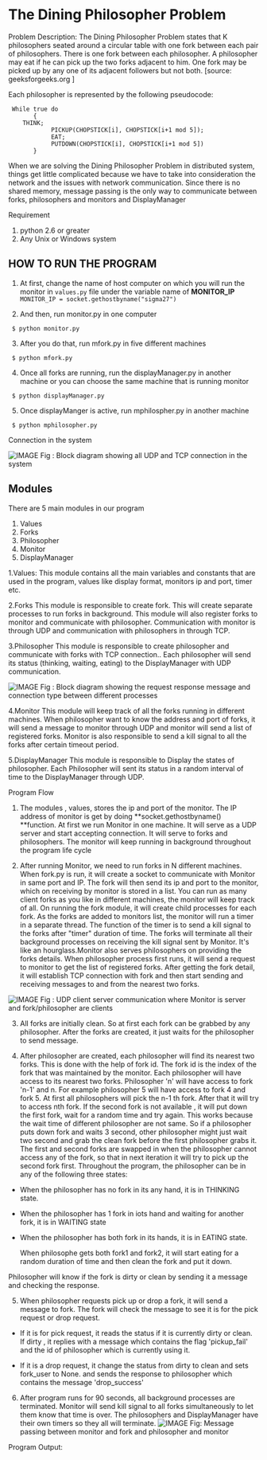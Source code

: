  # The Dining Philosopher Problem 

Problem Description:
The Dining Philosopher Problem states that K philosophers seated around a circular table with one fork between each pair of philosophers. There is one fork between each philosopher. A philosopher may eat if he can pick up the two forks adjacent to him. One fork may be picked up by any one of its adjacent followers but not both.  [source: geeksforgeeks.org ] 

Each philosopher is represented by the following pseudocode:
```   
 While true do
       {  
    THINK;
      	    PICKUP(CHOPSTICK[i], CHOPSTICK[i+1 mod 5]);
      	    EAT;
      	    PUTDOWN(CHOPSTICK[i], CHOPSTICK[i+1 mod 5])
       }   

 ```

When we are solving the Dining Philosopher Problem in distributed system, things get little complicated because we have to take into consideration the  network and the issues with network communication. Since there is no shared memory, message passing is the only way to communicate between forks, philosophers and monitors and DisplayManager

Requirement
1. python 2.6 or greater
2. Any Unix or Windows system

## HOW TO RUN THE PROGRAM

1.	At first, change the name of host computer on which you will run the monitor in ```values.py``` file under the variable name of **MONITOR_IP**
```	MONITOR_IP = socket.gethostbyname("sigma27")```

2.	And then, run monitor.py in one computer

```	$ python monitor.py```

3.	After you do that, run mfork.py in five different machines

```	$ python mfork.py```

4.	Once all forks are running, run the displayManager.py in another machine or you can choose the same machine that is running monitor

```	$ python displayManager.py```

5.	Once displayManger is active, run mphilospher.py in another machine

```	$ python mphilosopher.py```


Connection in the system

![IMAGE](https://github.com/adam-p/markdown-here/raw/master/src/common/images/icon48.png "Logo Title Text 1" )
Fig  :  Block diagram showing all UDP and TCP connection in the system

## Modules
There are 5 main modules in our program
1.	Values
2.	Forks
3.	Philosopher
4.	Monitor
5.	DisplayManager
	
1.Values:
This module contains all the main variables and constants that are used in the program, values like display format, monitors ip and port, timer etc.


2.Forks
This module is responsible to create fork. This will create separate processes to run forks in background. This module will also register forks to monitor and communicate with philosopher. Communication with monitor is through UDP and communication with philosophers in through TCP.

3.Philosopher
This module is responsible to create philosopher and communicate with forks with TCP connection.. Each philosopher will send its status (thinking, waiting, eating) to the DisplayManager with UDP communication.
 
 ![IMAGE](https://github.com/adam-p/markdown-here/raw/master/src/common/images/icon48.png "Logo Title Text 1")
Fig : Block diagram showing the request response message and connection type between different processes

4.Monitor
This module will keep track of all the forks running in different machines. When philosopher want to know the address and port of forks, it will send a message to monitor through UDP and monitor will send a list of registered forks. Monitor is also responsible to send a kill signal to all the forks after certain timeout period.

5.DisplayManager
This module is responsible to Display the states of philosopher. Each Philosopher will sent its status in a random interval of time to the DisplayManager through UDP. 
	
Program Flow

1.	The modules , values, stores the ip and port of the monitor. The IP address of monitor is get by doing **socket.gethostbyname() **function. 
At first we run Monitor in one machine. It will serve as a UDP server and start accepting connection. It will serve to forks and philosophers. The monitor will keep running in background throughout the program life cycle

2.	After running Monitor, we need to run forks in N different machines. When fork.py is run, it will create a socket to communicate with Monitor in same port and IP.  The fork will then send its ip and port to the monitor, which on receiving by monitor is stored in a list. You can run as many client forks as you like in different machines, the monitor will keep track of all. On running the fork module, it will create child processes for each fork. As the forks are added to monitors list, the monitor will run a timer in a separate thread. The function of the timer is to send a kill signal to the forks after "timer" duration of time. The forks will terminate all their background processes on receiving the kill signal sent by Monitor. It's like an hourglass.Monitor also serves philosophers on providing the forks details. When philosopher process first runs, it will send a request to  monitor to get the list of registered forks. After getting the fork detail, it will establish TCP connection with fork and then start   sending and receiving messages to and from the nearest two forks.

 ![IMAGE](https://github.com/adam-p/markdown-here/raw/master/src/common/images/icon48.png "Logo Title Text 1")
   Fig : UDP client server communication where Monitor is server and fork/philosopher are clients

3.	All forks are initially clean. So at first each fork can be grabbed by any philosopher. After the forks are created, it just waits for the philosopher to send message. 

4.	After philosopher are created, each philosopher will find its nearest two forks. This is done with the help of fork id. The fork id is the index of the fork that was maintained by the monitor. Each philosopher will have access to its nearest two forks. Philosopher 'n' will have access to fork 'n-1' and n. For example philosopher 5 will have access to fork 4 and fork 5. 
	At first all philosophers will pick the n-1 th fork. After that it will try to access nth fork. 
If the second fork is not available , it will put down the first fork, wait for a random time and try again. This works because the wait time of different philosopher are not same. So if a philosopher puts down fork and waits 3 second, other philosopher might just wait two second and grab the clean fork before the first philosopher grabs it. The first and second forks are swapped in when the philosopher cannot access any of the fork, so that in next iteration it will try to pick up the second fork first.
Throughout the program, the philosopher can be in any of the following three states:
 - When the philosopher has no fork in its any hand, it is in THINKING state.
 - When the philosopher has 1 fork in iots hand and waiting for another fork, it is in WAITING state
 - When the philosopher has both fork in its hands, it is in EATING state.                                 

    When philosophe gets both fork1 and fork2, it will start eating for a random duration 
  of time and then clean the fork and put it down.

  Philosopher will know if the fork is dirty or clean by sending it a message and 
  checking the response.

5.   When philosopher requests pick up or drop a fork, it will send a message to fork. The fork will check the message to see it is for the pick request or drop request.
 - If it is for pick request, it reads the status if it is currently dirty or clean. If dirty , it replies with a message which contains the flag 'pickup_fail' and the id of philosopher which is currently using it.

 - If it is a drop request, it change the status from dirty to clean and sets fork_user to None. and sends the response to philosopher which contains the message 'drop_success'

6.	After program runs for 90 seconds, all background processes are terminated. Monitor will send kill signal to all forks simultaneously to let them know that time is over. The philosophers and DisplayManager have their own timers so they all will terminate.
 ![IMAGE](https://github.com/adam-p/markdown-here/raw/master/src/common/images/icon48.png "Logo Title Text 1")
Fig: Message passing between monitor and fork and philosopher and monitor


Program Output:

